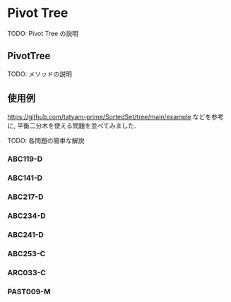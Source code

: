 # Pivot Tree
TODO: Pivot Tree の説明

## PivotTree
TODO: メソッドの説明

## 使用例
https://github.com/tatyam-prime/SortedSet/tree/main/example
などを参考に, 平衡二分木を使える問題を並べてみました.

TODO: 各問題の簡単な解説

### ABC119-D

### ABC141-D

### ABC217-D

### ABC234-D

### ABC241-D

### ABC253-C

### ARC033-C

### PAST009-M
